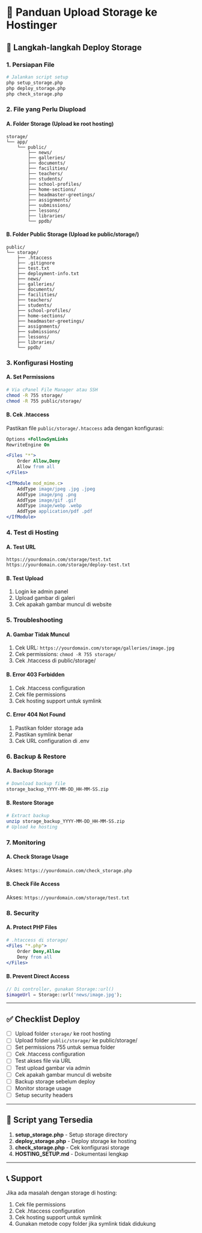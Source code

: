 # 📁 Panduan Upload Storage ke Hostinger

## 🚀 Langkah-langkah Deploy Storage

### 1. **Persiapan File**
```bash
# Jalankan script setup
php setup_storage.php
php deploy_storage.php
php check_storage.php
```

### 2. **File yang Perlu Diupload**

#### A. **Folder Storage** (Upload ke root hosting)
```
storage/
└── app/
    └── public/
        ├── news/
        ├── galleries/
        ├── documents/
        ├── facilities/
        ├── teachers/
        ├── students/
        ├── school-profiles/
        ├── home-sections/
        ├── headmaster-greetings/
        ├── assignments/
        ├── submissions/
        ├── lessons/
        ├── libraries/
        └── ppdb/
```

#### B. **Folder Public Storage** (Upload ke public/storage/)
```
public/
└── storage/
    ├── .htaccess
    ├── .gitignore
    ├── test.txt
    ├── deployment-info.txt
    ├── news/
    ├── galleries/
    ├── documents/
    ├── facilities/
    ├── teachers/
    ├── students/
    ├── school-profiles/
    ├── home-sections/
    ├── headmaster-greetings/
    ├── assignments/
    ├── submissions/
    ├── lessons/
    ├── libraries/
    └── ppdb/
```

### 3. **Konfigurasi Hosting**

#### A. **Set Permissions**
```bash
# Via cPanel File Manager atau SSH
chmod -R 755 storage/
chmod -R 755 public/storage/
```

#### B. **Cek .htaccess**
Pastikan file `public/storage/.htaccess` ada dengan konfigurasi:
```apache
Options +FollowSymLinks
RewriteEngine On

<Files "*">
    Order Allow,Deny
    Allow from all
</Files>

<IfModule mod_mime.c>
    AddType image/jpeg .jpg .jpeg
    AddType image/png .png
    AddType image/gif .gif
    AddType image/webp .webp
    AddType application/pdf .pdf
</IfModule>
```

### 4. **Test di Hosting**

#### A. **Test URL**
```
https://yourdomain.com/storage/test.txt
https://yourdomain.com/storage/deploy-test.txt
```

#### B. **Test Upload**
1. Login ke admin panel
2. Upload gambar di galeri
3. Cek apakah gambar muncul di website

### 5. **Troubleshooting**

#### A. **Gambar Tidak Muncul**
1. Cek URL: `https://yourdomain.com/storage/galleries/image.jpg`
2. Cek permissions: `chmod -R 755 storage/`
3. Cek .htaccess di public/storage/

#### B. **Error 403 Forbidden**
1. Cek .htaccess configuration
2. Cek file permissions
3. Cek hosting support untuk symlink

#### C. **Error 404 Not Found**
1. Pastikan folder storage ada
2. Pastikan symlink benar
3. Cek URL configuration di .env

### 6. **Backup & Restore**

#### A. **Backup Storage**
```bash
# Download backup file
storage_backup_YYYY-MM-DD_HH-MM-SS.zip
```

#### B. **Restore Storage**
```bash
# Extract backup
unzip storage_backup_YYYY-MM-DD_HH-MM-SS.zip
# Upload ke hosting
```

### 7. **Monitoring**

#### A. **Check Storage Usage**
Akses: `https://yourdomain.com/check_storage.php`

#### B. **Check File Access**
Akses: `https://yourdomain.com/storage/test.txt`

### 8. **Security**

#### A. **Protect PHP Files**
```apache
# .htaccess di storage/
<Files "*.php">
    Order Deny,Allow
    Deny from all
</Files>
```

#### B. **Prevent Direct Access**
```php
// Di controller, gunakan Storage::url()
$imageUrl = Storage::url('news/image.jpg');
```

---

## ✅ Checklist Deploy

- [ ] Upload folder `storage/` ke root hosting
- [ ] Upload folder `public/storage/` ke public/storage/
- [ ] Set permissions 755 untuk semua folder
- [ ] Cek .htaccess configuration
- [ ] Test akses file via URL
- [ ] Test upload gambar via admin
- [ ] Cek apakah gambar muncul di website
- [ ] Backup storage sebelum deploy
- [ ] Monitor storage usage
- [ ] Setup security headers

---

## 🔧 Script yang Tersedia

1. **setup_storage.php** - Setup storage directory
2. **deploy_storage.php** - Deploy storage ke hosting
3. **check_storage.php** - Cek konfigurasi storage
4. **HOSTING_SETUP.md** - Dokumentasi lengkap

---

## 📞 Support

Jika ada masalah dengan storage di hosting:
1. Cek file permissions
2. Cek .htaccess configuration
3. Cek hosting support untuk symlink
4. Gunakan metode copy folder jika symlink tidak didukung

